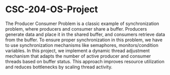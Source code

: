 # CSC-204-OS-Project

The Producer Consumer Problem is a classic example of synchronization problem, where producers and consumer share a buffer. Producers generate data and place it in the shared buffer, and consumers retrieve data from the buffer. To ensure proper synchronization in this problem, we have to use synchronization mechanisms like semaphores, monitors/condition variables. In this project, we implement a dynamic thread adjustment mechanism that adapts the number of active producer and consumer threads based on buffer status. This approach improves resource utilization and reduces bottlenecks by scaling thread activity.
